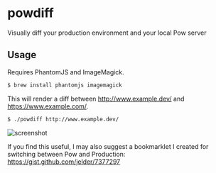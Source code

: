 powdiff
=======

Visually diff your production environment and your local Pow server

Usage
-----

Requires PhantomJS and ImageMagick.
```bash
$ brew install phantomjs imagemagick
```

This will render a diff between http://www.example.dev/ and https://www.example.com/.
```bash
$ ./powdiff http://www.example.dev/
```
![screenshot](https://raw.github.com/jelder/powdiff/master/diff_thumbnail.png)

If you find this useful, I may also suggest a bookmarklet I created for switching between Pow and Production: https://gist.github.com/jelder/7377297
